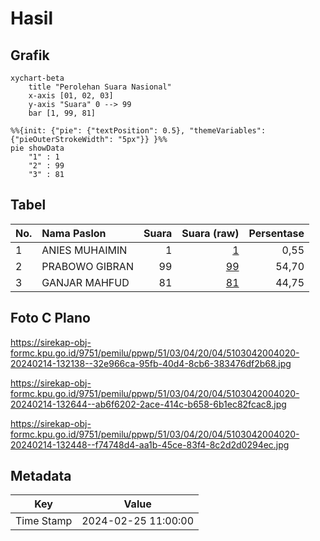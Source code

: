 # Hasil

## Grafik

```mermaid
xychart-beta
    title "Perolehan Suara Nasional"
    x-axis [01, 02, 03]
    y-axis "Suara" 0 --> 99
    bar [1, 99, 81]
```

```mermaid
%%{init: {"pie": {"textPosition": 0.5}, "themeVariables": {"pieOuterStrokeWidth": "5px"}} }%%
pie showData
    "1" : 1
    "2" : 99
    "3" : 81
```

## Tabel

| No. | Nama Paslon    | Suara | Suara (raw) | Persentase |
|:--- |:-------------- | -----:| -----------:| ----------:|
| 1   | ANIES MUHAIMIN | 1     | [1][p-1]    | 0,55       |
| 2   | PRABOWO GIBRAN | 99    | [99][p-2]   | 54,70      |
| 3   | GANJAR MAHFUD  | 81    | [81][p-3]   | 44,75      |


[p-1]: https://github.com/gigit-pemilu/pemilu-2024/blob/main/pilpres/hitung-suara/sub/51-bali/sub/03-badung/sub/04-petang/sub/2004-pelaga/sub/020-tps/sub/paslon-1.txt
[p-2]: https://github.com/gigit-pemilu/pemilu-2024/blob/main/pilpres/hitung-suara/sub/51-bali/sub/03-badung/sub/04-petang/sub/2004-pelaga/sub/020-tps/sub/paslon-2.txt
[p-3]: https://github.com/gigit-pemilu/pemilu-2024/blob/main/pilpres/hitung-suara/sub/51-bali/sub/03-badung/sub/04-petang/sub/2004-pelaga/sub/020-tps/sub/paslon-3.txt

## Foto C Plano

https://sirekap-obj-formc.kpu.go.id/9751/pemilu/ppwp/51/03/04/20/04/5103042004020-20240214-132138--32e966ca-95fb-40d4-8cb6-383476df2b68.jpg

https://sirekap-obj-formc.kpu.go.id/9751/pemilu/ppwp/51/03/04/20/04/5103042004020-20240214-132644--ab6f6202-2ace-414c-b658-6b1ec82fcac8.jpg

https://sirekap-obj-formc.kpu.go.id/9751/pemilu/ppwp/51/03/04/20/04/5103042004020-20240214-132448--f74748d4-aa1b-45ce-83f4-8c2d2d0294ec.jpg


## Metadata

| Key        | Value               |
| ---------- | ------------------- |
| Time Stamp | 2024-02-25 11:00:00 |



